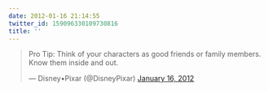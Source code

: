 ```yaml
---
date: 2012-01-16 21:14:55
twitter_id: 159096330109730816
title: ''
---
```


<blockquote class="twitter-tweet"><p lang="en" dir="ltr">Pro Tip: Think of your characters as good friends or family members. Know them inside and out.</p>&mdash; Disney•Pixar (@DisneyPixar) <a href="https://twitter.com/DisneyPixar/status/159047568360345602?ref_src=twsrc%5Etfw">January 16, 2012</a></blockquote>
<script async src="https://platform.twitter.com/widgets.js" charset="utf-8"></script>
